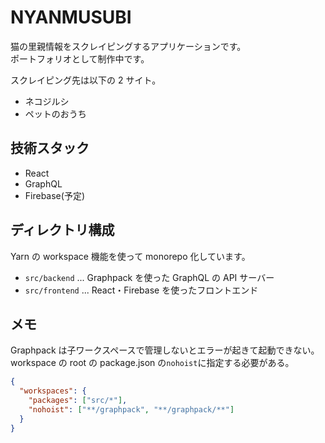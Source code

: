 # NYANMUSUBI

猫の里親情報をスクレイピングするアプリケーションです。  
ポートフォリオとして制作中です。

スクレイピング先は以下の 2 サイト。

- ネコジルシ
- ペットのおうち

## 技術スタック

- React
- GraphQL
- Firebase(予定)

## ディレクトリ構成

Yarn の workspace 機能を使って monorepo 化しています。

- `src/backend` ... Graphpack を使った GraphQL の API サーバー
- `src/frontend` ... React・Firebase を使ったフロントエンド

## メモ

Graphpack は子ワークスペースで管理しないとエラーが起きて起動できない。  
workspace の root の package.json の`nohoist`に指定する必要がある。

```json
{
  "workspaces": {
    "packages": ["src/*"],
    "nohoist": ["**/graphpack", "**/graphpack/**"]
  }
}
```
